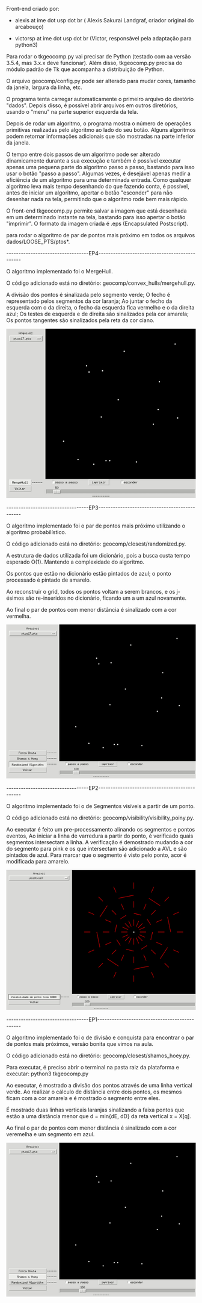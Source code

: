 Front-end criado por:
 - alexis at ime dot usp dot br ( Alexis Sakurai Landgraf, criador
  original do arcabouço)
 
 - victorsp at ime dot usp dot br (Victor, responsável pela adaptação
   para python3)

Para rodar o tkgeocomp.py vai precisar de Python (testado com aa versão 
3.5.4, mas 3.x.x deve funcionar).  Além disso, tkgeocomp.py precisa do 
módulo padrão de Tk que acompanha a distribuição de Python.

O arquivo geocomp/config.py pode ser alterado para mudar cores, tamanho
da janela, largura da linha, etc.

O programa tenta carregar automaticamente o primeiro arquivo do
diretório "dados". Depois disso, é possível abrir arquivos em outros
diretórios, usando o "menu" na parte superior esquerda da tela.

Depois de rodar um algoritmo, o programa mostra o número de operações
primitivas realizadas pelo algoritmo ao lado do seu botão. Alguns
algoritmos podem retornar informações adicionais que são mostradas na
parte inferior da janela.

O tempo entre dois passos de um algoritmo pode ser alterado
dinamicamente durante a sua execução e também é possível executar apenas
uma pequena parte do algoritmo passo a passo, bastando para isso usar
o botão "passo a passo". Algumas vezes, é desejável apenas medir a
eficiência de um algoritmo para uma determinada entrada. Como qualquer
algoritmo leva mais tempo desenhando do que fazendo conta, é possível,
antes de iniciar um algoritmo, apertar o botão "esconder" para não
desenhar nada na tela, permitindo que o algoritmo rode bem mais rápido.

O front-end tkgeocomp.py permite salvar a imagem que está desenhada
em um determinado instante na tela, bastando para isso apertar o botão
"imprimir". O formato da imagem criada é .eps (Encapsulated Postscript).

para rodar o algoritmo de par de pontos mais próximo em todos os arquivos 
dados/LOOSE_PTS/ptos*.

----------------------------------EP4----------------------------------------------


O algoritmo implementado foi o MergeHull. 

O código adicionado está no diretório: geocomp/convex_hulls/mergehull.py.

A divisão dos pontos é sinalizada pelo segmento verde; 
O fecho é representado pelos segmentos da cor laranja;
Ao juntar o fecho da esquerda com o da direita, o fecho da esquerda fica vermelho e o da direita azul;
Os testes de esquerda e de direita são sinalizados pela cor amarela;
Os pontos tangentes são sinalizados pela reta da cor ciano.

![Alt Text](GIFS/MergeHull.gif)


----------------------------------EP3----------------------------------------------


O algoritmo implementado foi o par de pontos mais próximo utilizando o algoritmo probabilístico. 

O código adicionado está no diretório: geocomp/closest/randomized.py.

A estrutura de dados utilizada foi um dicionário, pois a busca custa tempo esperado O(1). Mantendo a complexidade do algoritmo.

Os pontos que estão no dicionário estão pintados de azul; o ponto processado é pintado de amarelo.

Ao reconstruir o grid, todos os pontos voltam a serem brancos, e os j-ésimos são re-inseridos no dicionário, ficando um a um azul novamente.

Ao final o par de pontos com menor distância é sinalizado com a cor vermelha.

![Alt Text](GIFS/Randomized.gif)


----------------------------------EP2----------------------------------------------


O algoritmo implementado foi o de Segmentos visíveis a partir de um ponto.

O código adicionado está no diretório: geocomp/visibility/visibility_poiny.py.

Ao executar é feito um pre-processamento alinando os segmentos e pontos eventos, Ao iniciar a linha de varredura a partir do ponto, é verificado quais segmentos intersectam a linha. A verificação é demostrado mudando a cor do segmento para pink e os que intersectam são adicionado a AVL e são pintados de azul. Para marcar que o segmento é visto pelo ponto, acor é modificada para amarelo.

![Alt Text](GIFS/VisibilityPoint.gif)


----------------------------------EP1----------------------------------------------


O algoritmo implementado foi o de divisão e conquista para encontrar o par de pontos mais próximos, versão bonita que vimos na aula.

O código adicionado está no diretório: geocomp/closest/shamos_hoey.py.

Para executar, é preciso abrir o terminal na pasta raiz da plataforma e executar: python3 tkgeocomp.py

Ao executar, é mostrado a divisão dos pontos através de uma linha vertical verde. Ao realizar o cálculo de distância entre dois pontos, os mesmos ficam com a cor amarela e é mostrado o segmento entre eles.

É mostrado duas linhas verticais laranjas sinalizando a faixa pontos que estão a uma distância menor que d = min{dE, dD} da reta vertical x = X[q].


Ao final o par de pontos com menor distância é sinalizado com a cor veremelha e um segmento em azul.

![Alt Text](GIFS/ShamosHoey.gif)
